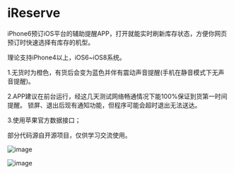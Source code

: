 iReserve
========
iPhone6预订iOS平台的辅助提醒APP，打开就能实时刷新库存状态，方便你网页预订时快速选择有库存的机型。

理论支持iPhone4以上，iOS6~iOS8系统。

1.无货时为橙色，有货后会变为蓝色并伴有震动声音提醒(手机在静音模式下无声音提醒)。

2.APP建议在前台运行，经这几天测试网络畅通情况下能100%保证到货第一时间提醒。
锁屏、退出后现有通知功能，但程序可能会超时退出无法送达。

3.使用苹果官方数据接口；

部分代码源自开源项目，仅供学习交流使用。

 ![image](https://github.com/MichaelTech/iReserve/blob/master/1.png)
 
 ![image](https://github.com/MichaelTech/iReserve/blob/master/2.png)
 
